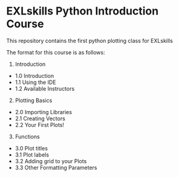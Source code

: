 # EXLskills Python Introduction Course

This repository contains the first python plotting class for EXLskills

The format for this course is as follows:
1. Introduction
  - 1.0 Introduction
  - 1.1 Using the IDE
  - 1.2 Available Instructors
2. Plotting Basics
  - 2.0 Importing Libraries
  - 2.1 Creating Vectors
  - 2.2 Your First Plots!
3. Functions
  - 3.0 Plot titles
  - 3.1 Plot labels
  - 3.2 Adding grid to your Plots
  - 3.3 Other Formatting Parameters
